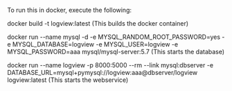 To run this in docker, execute the following:

docker build -t logview:latest
(This builds the docker container)


docker run --name mysql -d -e MYSQL_RANDOM_ROOT_PASSWORD=yes -e MYSQL_DATABASE=logview -e MYSQL_USER=logview -e MYSQL_PASSWORD=aaa mysql/mysql-server:5.7 
(This starts the database)

docker run --name logview -p 8000:5000 --rm --link mysql:dbserver -e DATABASE_URL=mysql+pymysql://logview:aaa@dbserver/logview logview:latest
(This starts the webservice)